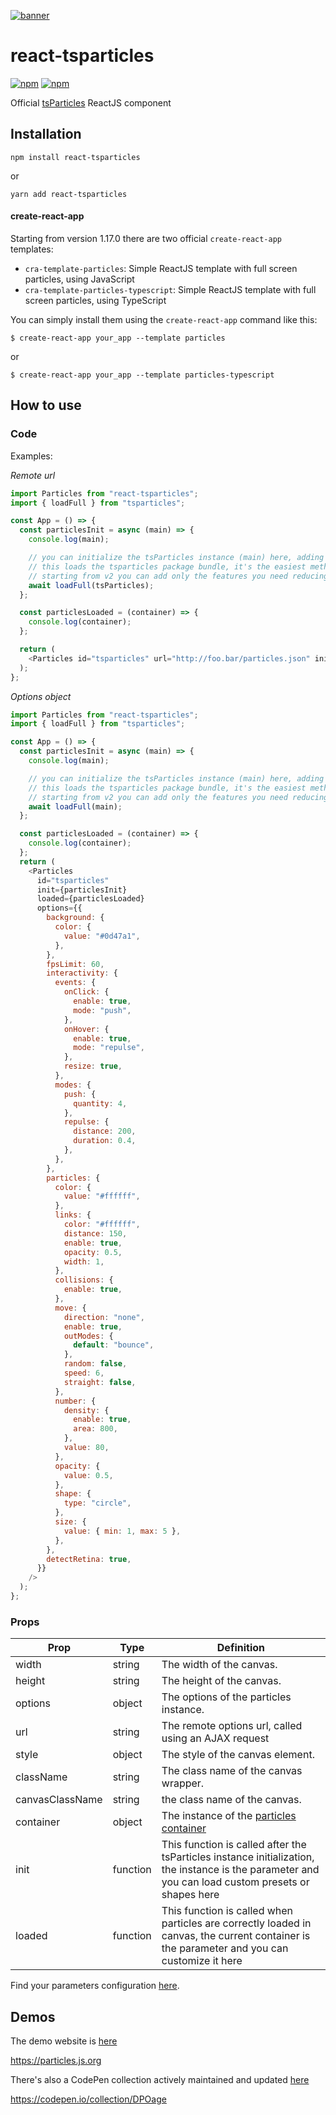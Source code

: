 [![banner](https://particles.js.org/images/banner2.png)](https://particles.js.org)

# react-tsparticles

[![npm](https://img.shields.io/npm/v/react-tsparticles)](https://www.npmjs.com/package/react-tsparticles) [![npm](https://img.shields.io/npm/dm/react-tsparticles)](https://www.npmjs.com/package/react-tsparticles)

Official [tsParticles](https://github.com/matteobruni/tsparticles) ReactJS component

## Installation

```shell
npm install react-tsparticles
```

or

```shell
yarn add react-tsparticles
```

#### create-react-app

Starting from version 1.17.0 there are two official `create-react-app` templates:

- `cra-template-particles`: Simple ReactJS template with full screen particles, using JavaScript
- `cra-template-particles-typescript`: Simple ReactJS template with full screen particles, using TypeScript

You can simply install them using the `create-react-app` command like this:

```shell
$ create-react-app your_app --template particles
```

or

```shell
$ create-react-app your_app --template particles-typescript
```

## How to use

### Code

Examples:

_Remote url_

```javascript
import Particles from "react-tsparticles";
import { loadFull } from "tsparticles";

const App = () => {
  const particlesInit = async (main) => {
    console.log(main);

    // you can initialize the tsParticles instance (main) here, adding custom shapes or presets
    // this loads the tsparticles package bundle, it's the easiest method for getting everything ready
    // starting from v2 you can add only the features you need reducing the bundle size
    await loadFull(tsParticles);
  };

  const particlesLoaded = (container) => {
    console.log(container);
  };

  return (
    <Particles id="tsparticles" url="http://foo.bar/particles.json" init={particlesInit} loaded={particlesLoaded} />
  );
};
```

_Options object_

```javascript
import Particles from "react-tsparticles";
import { loadFull } from "tsparticles";

const App = () => {
  const particlesInit = async (main) => {
    console.log(main);

    // you can initialize the tsParticles instance (main) here, adding custom shapes or presets
    // this loads the tsparticles package bundle, it's the easiest method for getting everything ready
    // starting from v2 you can add only the features you need reducing the bundle size
    await loadFull(main);
  };

  const particlesLoaded = (container) => {
    console.log(container);
  };
  return (
    <Particles
      id="tsparticles"
      init={particlesInit}
      loaded={particlesLoaded}
      options={{
        background: {
          color: {
            value: "#0d47a1",
          },
        },
        fpsLimit: 60,
        interactivity: {
          events: {
            onClick: {
              enable: true,
              mode: "push",
            },
            onHover: {
              enable: true,
              mode: "repulse",
            },
            resize: true,
          },
          modes: {
            push: {
              quantity: 4,
            },
            repulse: {
              distance: 200,
              duration: 0.4,
            },
          },
        },
        particles: {
          color: {
            value: "#ffffff",
          },
          links: {
            color: "#ffffff",
            distance: 150,
            enable: true,
            opacity: 0.5,
            width: 1,
          },
          collisions: {
            enable: true,
          },
          move: {
            direction: "none",
            enable: true,
            outModes: {
              default: "bounce",
            },
            random: false,
            speed: 6,
            straight: false,
          },
          number: {
            density: {
              enable: true,
              area: 800,
            },
            value: 80,
          },
          opacity: {
            value: 0.5,
          },
          shape: {
            type: "circle",
          },
          size: {
            value: { min: 1, max: 5 },
          },
        },
        detectRetina: true,
      }}
    />
  );
};
```

### Props

| Prop            | Type     | Definition                                                                                                                                          |
| --------------- | -------- | --------------------------------------------------------------------------------------------------------------------------------------------------- |
| width           | string   | The width of the canvas.                                                                                                                            |
| height          | string   | The height of the canvas.                                                                                                                           |
| options         | object   | The options of the particles instance.                                                                                                              |
| url             | string   | The remote options url, called using an AJAX request                                                                                                |
| style           | object   | The style of the canvas element.                                                                                                                    |
| className       | string   | The class name of the canvas wrapper.                                                                                                               |
| canvasClassName | string   | the class name of the canvas.                                                                                                                       |
| container       | object   | The instance of the [particles container](https://particles.js.org/docs/modules/_core_container_.html)                                              |
| init            | function | This function is called after the tsParticles instance initialization, the instance is the parameter and you can load custom presets or shapes here |
| loaded          | function | This function is called when particles are correctly loaded in canvas, the current container is the parameter and you can customize it here         |

Find your parameters configuration [here](https://particles.js.org).

## Demos

The demo website is [here](https://particles.js.org)

<https://particles.js.org>

There's also a CodePen collection actively maintained and updated [here](https://codepen.io/collection/DPOage)

<https://codepen.io/collection/DPOage>
